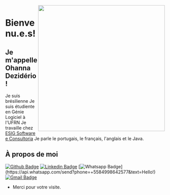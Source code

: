 <img align="right" width="400" height="400" src="https://media-exp1.licdn.com/dms/image/C4E03AQH-VtkBb8OxNA/profile-displayphoto-shrink_100_100/0?e=1603929600&v=beta&t=au8GRbtQZ04MTwbnmC8MUIfKQlHtk8lT-1w9w1q2voY">
 
# Bienvenu.e.s!
 
## Je m'appelle Ohanna Dezidério!
 
Je suis brésilienne
Je suis étudiente en Génie Logiciel à l'UFRN
Je travaille chez [ESIG Software e Consultoria](https://www.esig.com.br/portal/)
Je parle le portugais, le français, l'anglais et le Java.
 
 
## À propos de moi
[![Github Badge](https://img.shields.io/badge/-Github-000?style=flat-square&logo=Github&logoColor=white&link=https://github.com/ohannadeziderio)](https://github.com/ohannadeziderio)
[![Linkedin Badge](https://img.shields.io/badge/-LinkedIn-blue?style=flat-square&logo=Linkedin&logoColor=white&link=https://www.linkedin.com/in/ohanna-d-85a787a5/)](https://www.linkedin.com/in/ohanna-d-85a787a5/)
[![Whatsapp Badge](https://img.shields.io/badge/-Whatsapp-4CA143?style=flat-square&labelColor=4CA143&logo=whatsapp&logoColor=white&link=https://api.whatsapp.com/send?phone=seu_telefone_55+DDD+número_de_telefone&text=Hello!)](https://api.whatsapp.com/send?phone=+5584998642577&text=Hello!)
[![Gmail Badge](https://img.shields.io/badge/-Gmail-c14438?style=flat-square&logo=Gmail&logoColor=white&link=mailto:ohannadeziderio@gmail.com)](mailto:ohannadeziderio@gmail.com)
 
- Merci pour votre visite. 
